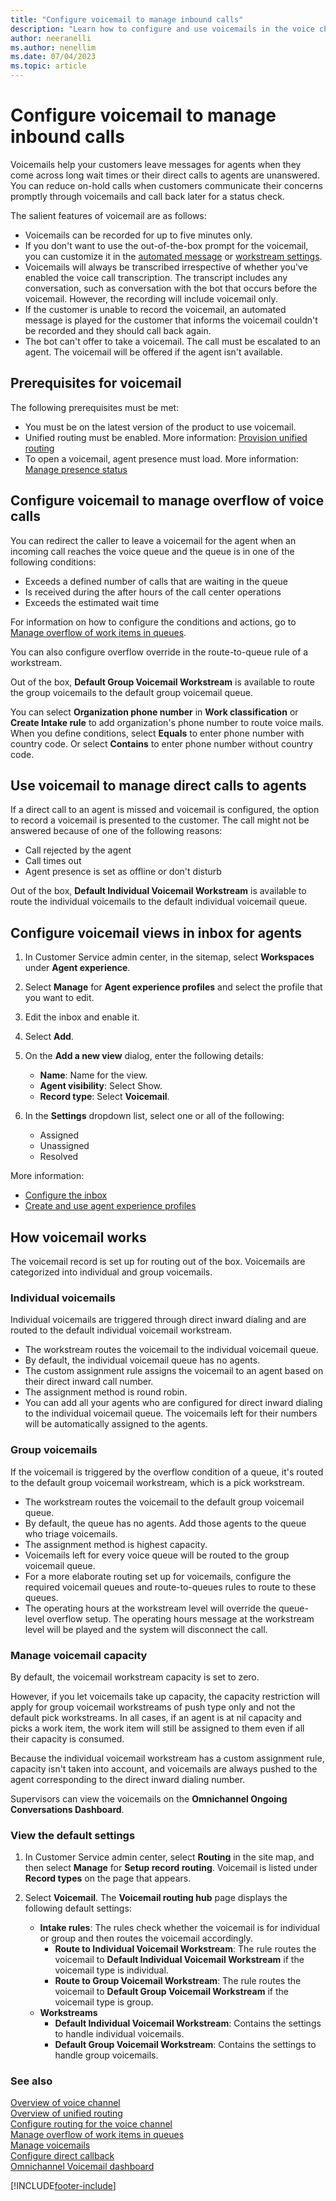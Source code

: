 ```yaml
---
title: "Configure voicemail to manage inbound calls"
description: "Learn how to configure and use voicemails in the voice channel in Omnichannel for Customer Service."
author: neeranelli
ms.author: nenellim
ms.date: 07/04/2023
ms.topic: article
---
```


# Configure voicemail to manage inbound calls

Voicemails help your customers leave messages for agents when they come across long wait times or their direct calls to agents are unanswered. You can reduce on-hold calls when customers  communicate their concerns promptly through voicemails and call back later for a status check.

The salient features of voicemail are as follows:

- Voicemails can be recorded for up to five minutes only.
- If you don't want to use the out-of-the-box prompt for the voicemail, you can customize it in the [automated message](configure-automated-message.md#customize-automated-messages-at-the-channel-level) or [workstream settings](voice-channel-inbound-calling.md).
- Voicemails will always be transcribed irrespective of whether you've enabled the voice call transcription. The transcript includes any conversation, such as conversation with the bot that occurs before the voicemail. However, the recording will include voicemail only.
- If the customer is unable to record the voicemail, an automated message is played for the customer that informs the voicemail couldn't be recorded and they should call back again.
- The bot can't offer to take a voicemail. The call must be escalated to an agent. The voicemail will be offered if the agent isn't available.

## Prerequisites for voicemail

The following prerequisites must be met:

- You must be on the latest version of the product to use voicemail.
- Unified routing must be enabled. More information: [Provision unified routing](provision-unified-routing.md)
- To open a voicemail, agent presence must load. More information: [Manage presence status](oc-manage-presence-status.md)

## Configure voicemail to manage overflow of voice calls

You can redirect the caller to leave a voicemail for the agent when an incoming call reaches the voice queue and the queue is in one of the following conditions:

- Exceeds a defined number of calls that are waiting in the queue
- Is received during the after hours of the call center operations
- Exceeds the estimated wait time

For information on how to configure the conditions and actions, go to [Manage overflow of work items in queues](manage-overflow.md).

You can also configure overflow override in the route-to-queue rule of a workstream.

Out of the box, **Default Group Voicemail Workstream** is available to route the group voicemails to the default group voicemail queue.

You can select **Organization phone number** in **Work classification** or **Create Intake rule** to add organization's phone number to route voice mails. When you define conditions, select **Equals** to enter phone number with country code. Or select **Contains** to enter phone number without country code.

## Use voicemail to manage direct calls to agents

If a direct call to an agent is missed and voicemail is configured, the option to record a voicemail is presented to the customer. The call might not be answered because of one of the following reasons:

- Call rejected by the agent
- Call times out
- Agent presence is set as offline or don't disturb 

Out of the box, **Default Individual Voicemail Workstream** is available to route the individual voicemails to the default individual voicemail queue.

## Configure voicemail views in inbox for agents

1. In Customer Service admin center, in the sitemap, select **Workspaces** under **Agent experience**.

1. Select **Manage** for **Agent experience profiles** and select the profile that you want to edit.

1. Edit the inbox and enable it.

1. Select **Add**.

1. On the **Add a new view** dialog, enter the following details:

     - **Name**: Name for the view.
     - **Agent visibility**: Select Show.
     - **Record type**: Select **Voicemail**.

1. In the **Settings** dropdown list, select one or all of the following:
     - Assigned
     - Unassigned
     - Resolved

More information:

- [Configure the inbox](configure-inbox.md)
- [Create and use agent experience profiles](../app-profile-manager/create-agent-experience-profile.md)

## How voicemail works

The voicemail record is set up for routing out of the box. Voicemails are categorized into individual and group voicemails.

### Individual voicemails

Individual voicemails are triggered through direct inward dialing and are routed to the default individual voicemail workstream.

- The workstream routes the voicemail to the individual voicemail queue.
- By default, the individual voicemail queue has no agents.
- The custom assignment rule assigns the voicemail to an agent based on their direct inward call number.
- The assignment method is round robin.
- You can add all your agents who are configured for direct inward dialing to the individual voicemail queue. The voicemails left for their numbers will be automatically assigned to the agents.

### Group voicemails

If the voicemail is triggered by the overflow condition of a queue, it's routed to the default group voicemail workstream, which is a pick workstream.

- The workstream routes the voicemail to the default group voicemail queue.
- By default, the queue has no agents. Add those agents to the queue who triage voicemails.
- The assignment method is highest capacity.
- Voicemails left for every voice queue will be routed to the group voicemail queue.
- For a more elaborate routing set up for voicemails, configure the required voicemail queues and route-to-queues rules to route to these queues.
- The operating hours at the workstream level will override the queue-level overflow setup. The operating hours message at the workstream level will be played and the system will disconnect the call.

### Manage voicemail capacity

By default, the voicemail workstream capacity is set to zero.

However, if you let voicemails take up capacity, the capacity restriction will apply for group voicemail workstreams of push type only and not the default pick workstreams. In all cases, if an agent is at nil capacity and picks a work item, the work item will still be assigned to them even if all their capacity is consumed.

Because the individual voicemail workstream has a custom assignment rule, capacity isn't taken into account, and voicemails are always pushed to the agent corresponding to the direct inward dialing number.

Supervisors can view the voicemails on the **Omnichannel Ongoing Conversations Dashboard**.

### View the default settings

1. In Customer Service admin center, select **Routing** in the site map, and then select **Manage** for **Setup record routing**. Voicemail is listed under **Record types** on the page that appears.

1. Select **Voicemail**. The **Voicemail routing hub** page displays the following default settings:

   - **Intake rules**: The rules check whether the voicemail is for individual or group and then routes the voicemail accordingly.
       - **Route to Individual Voicemail Workstream**: The rule routes the voicemail to **Default Individual Voicemail Workstream** if the voicemail type is individual.
       - **Route to Group Voicemail Workstream**: The rule routes the voicemail to **Default Group Voicemail Workstream** if the voicemail type is group.
   - **Workstreams**
       - **Default Individual Voicemail Workstream**: Contains the settings to handle individual voicemails.
       - **Default Group Voicemail Workstream**: Contains the settings to handle group voicemails.

### See also

[Overview of voice channel](voice-channel.md)  
[Overview of unified routing](overview-unified-routing.md)  
[Configure routing for the voice channel](voice-channel-route-queues.md)  
[Manage overflow of work items in queues](manage-overflow.md)  
[Manage voicemails](manage-voicemails.md)  
[Configure direct callback](voice-channel-direct-callback.md)  
[Omnichannel Voicemail dashboard](oc-voicemail-dashboard.md)  


[!INCLUDE[footer-include](../includes/footer-banner.md)]
